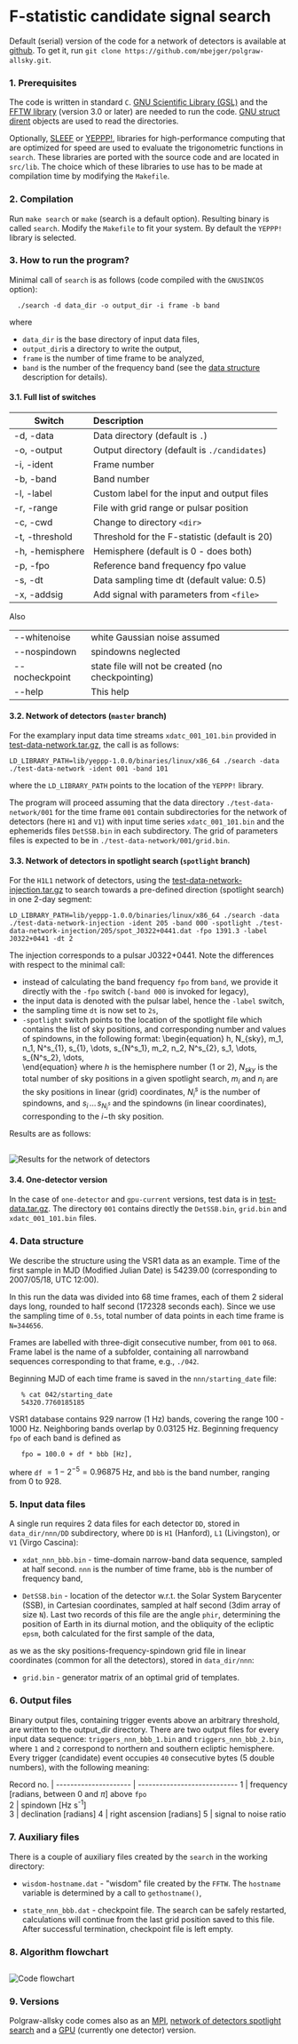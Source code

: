 # F-statistic candidate signal search

Default (serial) version of the code for a network of detectors is available at [github](https://github.com/mbejger/polgraw-allsky/tree/master). To get it, run `git clone https://github.com/mbejger/polgraw-allsky.git`. 

### 1. Prerequisites

The code is written in standard `C`. [GNU Scientific Library (GSL)](http://www.gnu.org/software/gsl/) and the [FFTW library](http://www.fftw.org) (version 3.0 or later) are needed to run the code. [GNU struct dirent](http://www.gnu.org/software/libc/manual/html_node/Accessing-Directories.html#Accessing-Directories) objects are used to read the directories. 

Optionally, [SLEEF](http://shibatch.sourceforge.net) or
[YEPPP!](http://www.yeppp.info), libraries for high-performance computing that
are optimized for speed are used to evaluate the trigonometric functions in
`search`. These libraries are ported with the source code and are located in
`src/lib`. The choice which of these libraries to use has to be made at compilation time by
modifying the `Makefile`. 

### 2. Compilation

Run  `make search` or `make` (search is a default option). Resulting  binary is called `search`. 
Modify the `Makefile` to fit your system. By default the `YEPPP!` library is selected. 

### 3. How to run the program?

Minimal call of `search` is as follows (code compiled with the `GNUSINCOS` option): 
```
  ./search -d data_dir -o output_dir -i frame -b band  
```
where
 
* `data_dir` is the base directory of input data files,
* `output_dir`is a directory to write the output,
* `frame` is the number of time frame to be analyzed,
* `band` is the number of the frequency band (see the [data structure](#data_structure) description for details). 

#### 3.1. Full list of switches

| Switch          | Description       |
|-----------------|:------------------| 
|-d, -data        | Data directory (default is `.`)
|-o, -output      | Output directory (default is `./candidates`)
|-i, -ident       | Frame number
|-b, -band        | Band number
|-l, -label       | Custom label for the input and output files
|-r, -range       | File with grid range or pulsar position
|-c, -cwd         | Change to directory `<dir>`
|-t, -threshold   | Threshold for the F-statistic (default is 20)
|-h, -hemisphere  | Hemisphere (default is 0 - does both)
|-p, -fpo         | Reference band frequency fpo value
|-s, -dt          | Data sampling time dt (default value: 0.5)
|-x, -addsig      | Add signal with parameters from `<file>`

Also 

|                 |             | 
|-----------------|:------------|
| --whitenoise    |white Gaussian noise assumed | 
| --nospindown    |spindowns neglected | 
| --nocheckpoint  |state file will not be created (no checkpointing) |
| --help          |This help | 


#### 3.2. Network of detectors (`master` branch) 

For the examplary input data time streams `xdatc_001_101.bin` provided in [test-data-network.tar.gz](https://polgraw.camk.edu.pl/polgraw-allsky/data/test-data-network.tar.gz), the call is as follows: 
```
LD_LIBRARY_PATH=lib/yeppp-1.0.0/binaries/linux/x86_64 ./search -data ./test-data-network -ident 001 -band 101
```
where the `LD_LIBRARY_PATH` points to the location of the `YEPPP!` library. 

The program will proceed assuming that the data directory `./test-data-network/001` for the time frame `001` contain subdirectories for the network of detectors (here `H1` and `V1`) with input time series `xdatc_001_101.bin` and the ephemerids files `DetSSB.bin` in each subdirectory. The grid of parameters files is expected to be in `./test-data-network/001/grid.bin`. 

#### 3.3. Network of detectors in spotlight search (`spotlight` branch)
For the `H1L1` network of detectors, using the [test-data-network-injection.tar.gz](https://polgraw.camk.edu.pl/polgraw-allsky/data/test-data-network-injection.tar.gz) to search towards a pre-defined direction (spotlight search) in one 2-day segment: 
```
LD_LIBRARY_PATH=lib/yeppp-1.0.0/binaries/linux/x86_64 ./search -data ./test-data-network-injection -ident 205 -band 000 -spotlight ./test-data-network-injection/205/spot_J0322+0441.dat -fpo 1391.3 -label J0322+0441 -dt 2  
```
The injection corresponds to a pulsar J0322+0441. Note the differences with respect to the minimal call: 

* instead of calculating the band frequency `fpo` from `band`, we provide it directly with the `-fpo` switch (`-band 000` is invoked for legacy), 
* the input data is denoted with the pulsar label, hence the `-label` switch, 
* the sampling time `dt` is now set to `2s`,
* `-spotlight` switch points to the location of the spotlight file which contains the list of sky positions, and corresponding number and values of spindowns, in the following format: 
\begin{equation} 
h\, N_{sky}\, m_1\, n_1\, N^s_{1}\, s_{1}\, \dots\, s_{N^s_1}\, 
m_2\, n_2\, N^s_{2}\, s_1\, \dots\, s_{N^s_2}\, \dots,  
\end{equation} 
where $h$ is the hemisphere number (1 or 2), $N_{sky}$ is the total number of sky positions in a given spotlight search, $m_i$ and $n_i$ are the sky positions in linear (grid) coordinates, $N^s_{i}$ is the number of spindowns, and $s_{i}\,\dots\, s_{N^s_i}$ and the spindowns (in linear coordinates), corresponding to the $i-$th sky position.    

Results are as follows: 
##
![Results for the network of detectors](img/1det2det.png)

#### 3.4. One-detector version 

In the case of `one-detector` and `gpu-current` versions, test data is in
[test-data.tar.gz](https://polgraw.camk.edu.pl/polgraw-allsky/data/test-data.tar.gz). 
The directory `001` contains directly the `DetSSB.bin`, `grid.bin` and `xdatc_001_101.bin` files. 

### 4. Data structure

<a id="data_structure"></a> 
We describe the structure using the VSR1 data as an example. 
Time of the first sample in MJD (Modified Julian Date) is 54239.00 
(corresponding to 2007/05/18, UTC 12:00). 

In this run the data was divided into 68 time frames, each of them 2 
sideral  days  long, rounded to half second (172328 seconds each). 
Since we use the sampling time of `0.5s`, total number of data points 
in each time frame is `N=344656`. 

Frames are labelled with three-digit consecutive number, 
from `001` to `068`. Frame label is the name of a subfolder, containing 
all narrowband sequences corresponding to that frame, e.g., `./042`.

Beginning MJD of each time frame is saved in the `nnn/starting_date` 
file:
```
   % cat 042/starting_date
   54320.7760185185
```
VSR1 database contains 929 narrow (1 Hz) bands, covering the range 
100 - 1000 Hz. Neighboring bands overlap by 0.03125 Hz. Beginning 
frequency `fpo` of each band is defined as 
```
   fpo = 100.0 + df * bbb [Hz],
```
where `df` $= 1 - 2^{-5} = 0.96875$ Hz, and `bbb` is the band number, 
ranging from 0 to 928.

### 5. Input data files

A single run requires 2 data files for each detector `DD`, stored in `data_dir/nnn/DD` 
subdirectory, where `DD` is `H1` (Hanford), `L1` (Livingston), or `V1` (Virgo Cascina):

   * `xdat_nnn_bbb.bin` - time-domain narrow-band data sequence, sampled
     at  half second. `nnn` is the number of time frame, `bbb` is the
     number of frequency band,

   * `DetSSB.bin`  -  location  of  the  detector  w.r.t. the Solar
   System Barycenter (SSB), in
     Cartesian coordinates, sampled at half second (3dim array of size `N`). 
     Last two records
     of  this file  are the angle `phir`, determining the  position of
     Earth in  its diurnal motion, and the obliquity of  the ecliptic
     `epsm`, both calculated for the first sample of the data,

as we as the sky positions-frequency-spindown grid file in linear coordinates 
(common for all the detectors), stored in `data_dir/nnn`: 

   * `grid.bin` - generator matrix of an optimal grid of templates. 

### 6. Output files

Binary output  files,   containing  trigger  events   above  an  arbitrary
threshold, are written to  the output_dir directory.  There are two output
files for every input data sequence: `triggers_nnn_bbb_1.bin` and
`triggers_nnn_bbb_2.bin`,  where  `1`  and  `2` correspond to  northern  and
southern  ecliptic  hemisphere. Every trigger (candidate) event  occupies `40`
consecutive bytes (5 double numbers), with the following meaning:

Record no.            | 
--------------------- | ---------------------------- 
1                     | frequency [radians, between 0 and $\pi$] above `fpo`  
2                     | spindown [Hz s<sup>-1</sup>]  
3                     | declination [radians]
4                     | right ascension [radians]
5                     | signal to noise ratio

### 7. Auxiliary files

There is a couple of auxiliary files created by the `search` 
in the working directory:

* `wisdom-hostname.dat` - "wisdom" file created by the `FFTW`. The `hostname` 
variable is determined by a call to `gethostname()`, 

* `state_nnn_bbb.dat` - checkpoint file.  The  search can  be safely restarted, calculations will continue  from the last grid position saved to this file. After successful termination, checkpoint file is left empty.

### 8. Algorithm flowchart
##

![Code flowchart](img/flowchart.png)

### 9. Versions

Polgraw-allsky code comes also as an
[MPI](http://www.sciencedirect.com/science/article/pii/S0010465514003774),
[network of detectors spotlight
search](https://github.com/mbejger/polgraw-allsky/tree/spotlight) and a
[GPU](https://github.com/mbejger/polgraw-allsky/tree/gpu-current) (currently
one detector) version. 


